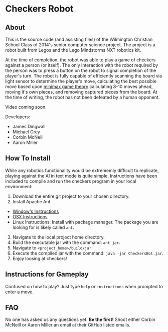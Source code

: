 Checkers Robot
============

About
-----

This is the source code (and assisting files) of the Wilmington Christian School Class of 2014's senior computer science project. The project is a robot built from Legos and the Lego Mindstorms NXT robotics kit. 

At the time of completion, the robot was able to play a game of checkers against a person (or itself). The only interaction with the robot required by the person was to press a button on the robot to signal completion of the player's turn. The robot is fully capable of efficiently scanning the board via light sensor to determine the player's move, calculating the best possible move based upon [minimax game theory](http://en.wikipedia.org/wiki/Minimax) calculating 8-10 moves ahead, moving it's own pieces, and removing captured pieces from the board. At the time of writing, the robot has not been defeated by a human opponent.

Video coming soon.

Developers:
* James Dingwall
* Michael Grey
* Corbin McNeill
* Aaron Miller

How To Install
--------------
While any robotics functionality would be extrememly difficult to replicate, playing against the AI in text mode is quite simple. Instructions have been included to compile and run the checkers program in your local environment: 

1. Download the entire git project to your chosen directory.
2. Install Apache Ant.
  - [Window's Instructions](http://dita-ot.sourceforge.net/doc/ot-userguide13/xhtml/installing/windows_installingant.html)
  - [OSX Instructions](http://stackoverflow.com/questions/3222804/how-can-i-install-apache-ant-on-mac-os-x)
  - Linux Instructions: Install with package manager. The package you are looking for is likely called `ant`.
3. Navigate to the local project home directory.
4. Build the executable jar with the command: `ant jar`.
5. Navigate to `<project_home>/build/jar`
6. Execute the compiled jar with the command: `java -jar CheckersBot.jar`.
7. Enjoy loosing at checkers! 

Instructions for Gameplay
-------------------------
Confused on how to play? Just type `help` or `instructions` when prompted to enter a move.

FAQ
---
No one has asked us any questions yet. **Be the first!** Shoot either Corbin McNeill or Aaron Miller an email at their GitHub listed emails.
